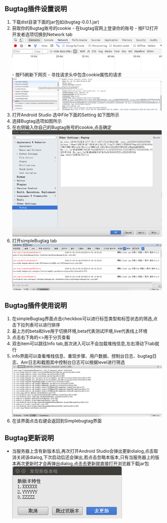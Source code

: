 ## Bugtag插件设置说明
   1. 下载dist目录下面的jar包如(bugtag-0.0.1.jar)
   2. 获取你的Bugtag账号的cookie
    - 在bugtag官网上登录你的账号
    - 按F12打开开发者选项切换到Network tab
      ![Network tab](mdres/networkimg.png)
    - 按F5刷新下网页
    - 寻找请求头中包含cookie属性的请求
      ![cookie](mdres/cookieimg.png)
   3. 打开Android Studio 选中File下面的Setting 如下图所示
   4. 选择Bugtag选项如图所示
   5. 在右侧输入你自己的Bugtag账号的cookie,点击确定
   ![设置界面](mdres/settingimg.png)
   6. 打开simpleBugtag tab
   ![simpleBugtag](mdres/simpleBugtag.png)

## Bugtag插件使用说明
   1. 在simpleBugtag界面点击checkbox可以进行标签类型和标签状态的筛选,点击下拉列表可以进行排序
   2. 最上方的beta和live用于切换环境,beta代表测试环境,live代表线上环境
   3. 点击右下角的<>用于分页查看
   4. 双击item可以跳往Info tab,首次进入可以不会加载堆栈信息,左右滑动下tab就行
   5. info界面可以查看堆栈信息、重现步骤、用户数据、控制台日志、bugtag日志、Anr日志和截图其中控制台日志可以根据level进行筛选
   ![info界面](mdres/infoimg.png)
   6. 在该界面点击右键会返回到Simplebugtag界面
  
## Bugtag更新说明
* 当服务器上含有新版本后,再次打开Android Studio会弹出更新dialog,点击取消关闭该dialog,下次启动后还会弹出,若点击忽略本版本,只有当服务器上的版本再次更新时才会再弹出dialog,点击去更新就直接打开浏览器下载jar包
   ![info界面](mdres/dialogimg.png)

